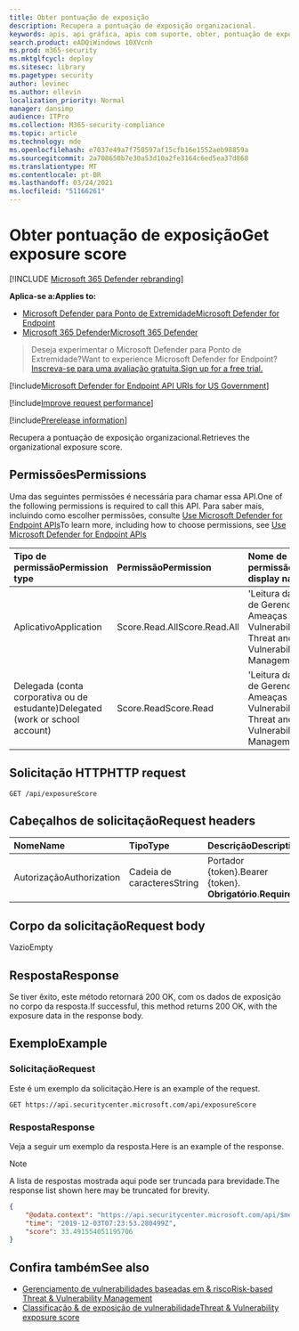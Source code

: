 ```yaml
---
title: Obter pontuação de exposição
description: Recupera a pontuação de exposição organizacional.
keywords: apis, api gráfica, apis com suporte, obter, pontuação de exposição, pontuação de exposição organizacional
search.product: eADQiWindows 10XVcnh
ms.prod: m365-security
ms.mktglfcycl: deploy
ms.sitesec: library
ms.pagetype: security
author: levinec
ms.author: ellevin
localization_priority: Normal
manager: dansimp
audience: ITPro
ms.collection: M365-security-compliance
ms.topic: article
ms.technology: mde
ms.openlocfilehash: e7037e49a7f750597af15cfb16e1552aeb98859a
ms.sourcegitcommit: 2a708650b7e30a53d10a2fe3164c6ed5ea37d868
ms.translationtype: MT
ms.contentlocale: pt-BR
ms.lasthandoff: 03/24/2021
ms.locfileid: "51166261"
---
```

# <a name="get-exposure-score"></a><span data-ttu-id="bf23d-104">Obter pontuação de exposição</span><span class="sxs-lookup"><span data-stu-id="bf23d-104">Get exposure score</span></span>

[!INCLUDE [Microsoft 365 Defender rebranding](../../includes/microsoft-defender.md)]

<span data-ttu-id="bf23d-105">**Aplica-se a:**</span><span class="sxs-lookup"><span data-stu-id="bf23d-105">**Applies to:**</span></span>
- [<span data-ttu-id="bf23d-106">Microsoft Defender para Ponto de Extremidade</span><span class="sxs-lookup"><span data-stu-id="bf23d-106">Microsoft Defender for Endpoint</span></span>](https://go.microsoft.com/fwlink/p/?linkid=2154037)
- [<span data-ttu-id="bf23d-107">Microsoft 365 Defender</span><span class="sxs-lookup"><span data-stu-id="bf23d-107">Microsoft 365 Defender</span></span>](https://go.microsoft.com/fwlink/?linkid=2118804)

> <span data-ttu-id="bf23d-108">Deseja experimentar o Microsoft Defender para Ponto de Extremidade?</span><span class="sxs-lookup"><span data-stu-id="bf23d-108">Want to experience Microsoft Defender for Endpoint?</span></span> [<span data-ttu-id="bf23d-109">Inscreva-se para uma avaliação gratuita.</span><span class="sxs-lookup"><span data-stu-id="bf23d-109">Sign up for a free trial.</span></span>](https://www.microsoft.com/microsoft-365/windows/microsoft-defender-atp?ocid=docs-wdatp-exposedapis-abovefoldlink) 

[!include[Microsoft Defender for Endpoint API URIs for US Government](../../includes/microsoft-defender-api-usgov.md)]

[!include[Improve request performance](../../includes/improve-request-performance.md)]


[!include[Prerelease information](../../includes/prerelease.md)]

<span data-ttu-id="bf23d-110">Recupera a pontuação de exposição organizacional.</span><span class="sxs-lookup"><span data-stu-id="bf23d-110">Retrieves the organizational exposure score.</span></span>

## <a name="permissions"></a><span data-ttu-id="bf23d-111">Permissões</span><span class="sxs-lookup"><span data-stu-id="bf23d-111">Permissions</span></span>

<span data-ttu-id="bf23d-112">Uma das seguintes permissões é necessária para chamar essa API.</span><span class="sxs-lookup"><span data-stu-id="bf23d-112">One of the following permissions is required to call this API.</span></span> <span data-ttu-id="bf23d-113">Para saber mais, incluindo como escolher permissões, consulte [Use Microsoft Defender for Endpoint APIs](apis-intro.md)</span><span class="sxs-lookup"><span data-stu-id="bf23d-113">To learn more, including how to choose permissions, see [Use Microsoft Defender for Endpoint APIs](apis-intro.md)</span></span>

<span data-ttu-id="bf23d-114">Tipo de permissão</span><span class="sxs-lookup"><span data-stu-id="bf23d-114">Permission type</span></span> | <span data-ttu-id="bf23d-115">Permissão</span><span class="sxs-lookup"><span data-stu-id="bf23d-115">Permission</span></span> | <span data-ttu-id="bf23d-116">Nome de exibição de permissão</span><span class="sxs-lookup"><span data-stu-id="bf23d-116">Permission display name</span></span>
:---|:---|:---
<span data-ttu-id="bf23d-117">Aplicativo</span><span class="sxs-lookup"><span data-stu-id="bf23d-117">Application</span></span> | <span data-ttu-id="bf23d-118">Score.Read.All</span><span class="sxs-lookup"><span data-stu-id="bf23d-118">Score.Read.All</span></span> | <span data-ttu-id="bf23d-119">'Leitura da pontuação de Gerenciamento de Ameaças e Vulnerabilidades'</span><span class="sxs-lookup"><span data-stu-id="bf23d-119">'Read Threat and Vulnerability Management score'</span></span>
<span data-ttu-id="bf23d-120">Delegada (conta corporativa ou de estudante)</span><span class="sxs-lookup"><span data-stu-id="bf23d-120">Delegated (work or school account)</span></span> | <span data-ttu-id="bf23d-121">Score.Read</span><span class="sxs-lookup"><span data-stu-id="bf23d-121">Score.Read</span></span> | <span data-ttu-id="bf23d-122">'Leitura da pontuação de Gerenciamento de Ameaças e Vulnerabilidades'</span><span class="sxs-lookup"><span data-stu-id="bf23d-122">'Read Threat and Vulnerability Management score'</span></span>

## <a name="http-request"></a><span data-ttu-id="bf23d-123">Solicitação HTTP</span><span class="sxs-lookup"><span data-stu-id="bf23d-123">HTTP request</span></span>

```
GET /api/exposureScore
```

## <a name="request-headers"></a><span data-ttu-id="bf23d-124">Cabeçalhos de solicitação</span><span class="sxs-lookup"><span data-stu-id="bf23d-124">Request headers</span></span>

<span data-ttu-id="bf23d-125">Nome</span><span class="sxs-lookup"><span data-stu-id="bf23d-125">Name</span></span> | <span data-ttu-id="bf23d-126">Tipo</span><span class="sxs-lookup"><span data-stu-id="bf23d-126">Type</span></span> | <span data-ttu-id="bf23d-127">Descrição</span><span class="sxs-lookup"><span data-stu-id="bf23d-127">Description</span></span>
:---|:---|:---
<span data-ttu-id="bf23d-128">Autorização</span><span class="sxs-lookup"><span data-stu-id="bf23d-128">Authorization</span></span> | <span data-ttu-id="bf23d-129">Cadeia de caracteres</span><span class="sxs-lookup"><span data-stu-id="bf23d-129">String</span></span> | <span data-ttu-id="bf23d-130">Portador {token}.</span><span class="sxs-lookup"><span data-stu-id="bf23d-130">Bearer {token}.</span></span> <span data-ttu-id="bf23d-131">**Obrigatório**.</span><span class="sxs-lookup"><span data-stu-id="bf23d-131">**Required**.</span></span>

## <a name="request-body"></a><span data-ttu-id="bf23d-132">Corpo da solicitação</span><span class="sxs-lookup"><span data-stu-id="bf23d-132">Request body</span></span>

<span data-ttu-id="bf23d-133">Vazio</span><span class="sxs-lookup"><span data-stu-id="bf23d-133">Empty</span></span>

## <a name="response"></a><span data-ttu-id="bf23d-134">Resposta</span><span class="sxs-lookup"><span data-stu-id="bf23d-134">Response</span></span>

<span data-ttu-id="bf23d-135">Se tiver êxito, este método retornará 200 OK, com os dados de exposição no corpo da resposta.</span><span class="sxs-lookup"><span data-stu-id="bf23d-135">If successful, this method returns 200 OK, with the exposure data in the response body.</span></span>

## <a name="example"></a><span data-ttu-id="bf23d-136">Exemplo</span><span class="sxs-lookup"><span data-stu-id="bf23d-136">Example</span></span>

### <a name="request"></a><span data-ttu-id="bf23d-137">Solicitação</span><span class="sxs-lookup"><span data-stu-id="bf23d-137">Request</span></span>

<span data-ttu-id="bf23d-138">Este é um exemplo da solicitação.</span><span class="sxs-lookup"><span data-stu-id="bf23d-138">Here is an example of the request.</span></span>

```http
GET https://api.securitycenter.microsoft.com/api/exposureScore
```

### <a name="response"></a><span data-ttu-id="bf23d-139">Resposta</span><span class="sxs-lookup"><span data-stu-id="bf23d-139">Response</span></span>

<span data-ttu-id="bf23d-140">Veja a seguir um exemplo da resposta.</span><span class="sxs-lookup"><span data-stu-id="bf23d-140">Here is an example of the response.</span></span>

>[!NOTE]
><span data-ttu-id="bf23d-141">A lista de respostas mostrada aqui pode ser truncada para brevidade.</span><span class="sxs-lookup"><span data-stu-id="bf23d-141">The response list shown here may be truncated for brevity.</span></span> 

```json
{
    "@odata.context": "https://api.securitycenter.microsoft.com/api/$metadata#ExposureScore/$entity",
    "time": "2019-12-03T07:23:53.280499Z",
    "score": 33.491554051195706
}

```

## <a name="see-also"></a><span data-ttu-id="bf23d-142">Confira também</span><span class="sxs-lookup"><span data-stu-id="bf23d-142">See also</span></span>

- [<span data-ttu-id="bf23d-143">Gerenciamento de vulnerabilidades baseadas em & risco</span><span class="sxs-lookup"><span data-stu-id="bf23d-143">Risk-based Threat & Vulnerability Management</span></span>](https://docs.microsoft.com/microsoft-365/security/defender-endpoint/next-gen-threat-and-vuln-mgt)
- [<span data-ttu-id="bf23d-144">Classificação & de exposição de vulnerabilidade</span><span class="sxs-lookup"><span data-stu-id="bf23d-144">Threat & Vulnerability exposure score</span></span>](https://docs.microsoft.com/microsoft-365/security/defender-endpoint/tvm-exposure-score)
